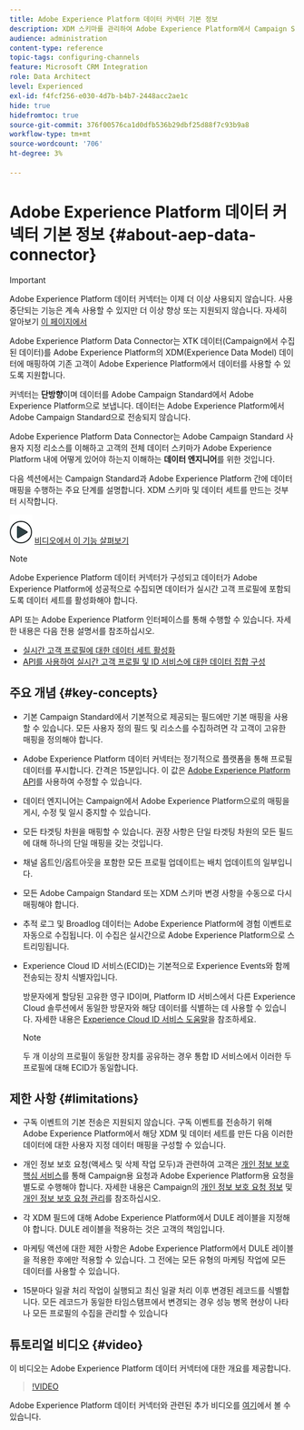 ```yaml
---
title: Adobe Experience Platform 데이터 커넥터 기본 정보
description: XDM 스키마를 관리하여 Adobe Experience Platform에서 Campaign Standard 데이터를 사용할 수 있도록 합니다.
audience: administration
content-type: reference
topic-tags: configuring-channels
feature: Microsoft CRM Integration
role: Data Architect
level: Experienced
exl-id: f4fcf256-e030-4d7b-b4b7-2448acc2ae1c
hide: true
hidefromtoc: true
source-git-commit: 376f00576ca1d0dfb536b29dbf25d88f7c93b9a8
workflow-type: tm+mt
source-wordcount: '706'
ht-degree: 3%

---
```


# Adobe Experience Platform 데이터 커넥터 기본 정보 {#about-aep-data-connector}

>[!IMPORTANT]
>
>Adobe Experience Platform 데이터 커넥터는 이제 더 이상 사용되지 않습니다. 사용 중단되는 기능은 계속 사용할 수 있지만 더 이상 향상 또는 지원되지 않습니다. 자세히 알아보기 [이 페이지에서](../../rn/using/deprecated-features.md)

Adobe Experience Platform Data Connector는 XTK 데이터(Campaign에서 수집된 데이터)를 Adobe Experience Platform의 XDM(Experience Data Model) 데이터에 매핑하여 기존 고객이 Adobe Experience Platform에서 데이터를 사용할 수 있도록 지원합니다.

커넥터는 **단방향**&#x200B;이며 데이터를 Adobe Campaign Standard에서 Adobe Experience Platform으로 보냅니다. 데이터는 Adobe Experience Platform에서 Adobe Campaign Standard으로 전송되지 않습니다.

Adobe Experience Platform Data Connector는 Adobe Campaign Standard 사용자 지정 리소스를 이해하고 고객의 전체 데이터 스키마가 Adobe Experience Platform 내에 어떻게 있어야 하는지 이해하는 **데이터 엔지니어**&#x200B;를 위한 것입니다.

다음 섹션에서는 Campaign Standard과 Adobe Experience Platform 간에 데이터 매핑을 수행하는 주요 단계를 설명합니다. XDM 스키마 및 데이터 세트를 만드는 것부터 시작합니다.

![](assets/do-not-localize/how-to-video.png) [비디오에서 이 기능 살펴보기](#video)

>[!NOTE]
>Adobe Experience Platform 데이터 커넥터가 구성되고 데이터가 Adobe Experience Platform에 성공적으로 수집되면 데이터가 실시간 고객 프로필에 포함되도록 데이터 세트를 활성화해야 합니다.
>
>API 또는 Adobe Experience Platform 인터페이스를 통해 수행할 수 있습니다. 자세한 내용은 다음 전용 설명서를 참조하십시오.
>
>* [실시간 고객 프로필에 대한 데이터 세트 활성화](https://experienceleague.adobe.com/docs/experience-platform/rtcdp/datasets/dataset.html?lang=ko)
>* [API를 사용하여 실시간 고객 프로필 및 ID 서비스에 대한 데이터 집합 구성](https://experienceleague.adobe.com/docs/experience-platform/catalog/api/getting-started.html?lang=ko)

## 주요 개념 {#key-concepts}

* 기본 Campaign Standard에서 기본적으로 제공되는 필드에만 기본 매핑을 사용할 수 있습니다. 모든 사용자 정의 필드 및 리소스를 수집하려면 각 고객이 고유한 매핑을 정의해야 합니다.

* Adobe Experience Platform 데이터 커넥터는 정기적으로 플랫폼을 통해 프로필 데이터를 푸시합니다&#x200B;. 간격은 15분입니다. 이 값은 [Adobe Experience Platform API](https://experienceleague.adobe.com/docs/experience-platform/ingestion/home.html?lang=ko)를 사용하여 수정할 수 있습니다.

* 데이터 엔지니어는 Campaign에서 Adobe Experience Platform으로의 매핑을 게시, 수정 및 일시 중지할 수 있습니다.

* 모든 타겟팅 차원을 매핑할 수 있습니다. 권장 사항은 단일 타겟팅 차원의 모든 필드에 대해 하나의 단일 매핑을 갖는 것입니다.

* 채널 옵트인/옵트아웃을 포함한 모든 프로필 업데이트는 배치 업데이트의 일부입니다.

* 모든 Adobe Campaign Standard 또는 XDM 스키마 변경 사항을 수동으로 다시 매핑해야 합니다&#x200B;.

* 추적 로그 및 Broadlog 데이터는 Adobe Experience Platform에 경험 이벤트로 자동으로 수집됩니다. 이 수집은 실시간으로 Adobe Experience Platform으로 스트리밍됩니다.

* Experience Cloud ID 서비스(ECID)는 기본적으로 Experience Events와 함께 전송되는 장치 식별자입니다.

  방문자에게 할당된 고유한 영구 ID이며, Platform ID 서비스에서 다른 Experience Cloud 솔루션에서 동일한 방문자와 해당 데이터를 식별하는 데 사용할 수 있습니다. 자세한 내용은 [Experience Cloud ID 서비스 도움말](https://experienceleague.adobe.com/docs/id-service/using/home.html?lang=ko)을 참조하세요.

  >[!NOTE]
  >
  >두 개 이상의 프로필이 동일한 장치를 공유하는 경우 통합 ID 서비스에서 이러한 두 프로필에 대해 ECID가 동일합니다.

## 제한 사항 {#limitations}

* 구독 이벤트의 기본 전송은 지원되지 않습니다. 구독 이벤트를 전송하기 위해 Adobe Experience Platform에서 해당 XDM 및 데이터 세트를 만든 다음 이러한 데이터에 대한 사용자 지정 데이터 매핑을 구성할 수 있습니다.

* 개인 정보 보호 요청(액세스 및 삭제 작업 모두)과 관련하여 고객은 [개인 정보 보호 핵심 서비스](https://experienceleague.adobe.com/docs/experience-platform/privacy/home.html?lang=ko#how-to-use-privacy-service-to-manage-privacy-job-requests)를 통해 Campaign용 요청과 Adobe Experience Platform용 요청을 별도로 수행해야 합니다. 자세한 내용은 Campaign의 [개인 정보 보호 요청 정보](https://experienceleague.adobe.com/docs/campaign-standard/using/getting-started/privacy/privacy-requests.html?lang=ko#getting-started) 및 [개인 정보 보호 요청 관리](https://helpx.adobe.com/kr/campaign/kb/acs-privacy.html#ManagingPrivacyRequests)를 참조하십시오.

* 각 XDM 필드에 대해 Adobe Experience Platform에서 DULE 레이블을 지정해야 합니다. DULE 레이블을 적용하는 것은 고객의 책임입니다.

* 마케팅 액션에 대한 제한 사항은 Adobe Experience Platform에서 DULE 레이블을 적용한 후에만 적용할 수 있습니다. 그 전에는 모든 유형의 마케팅 작업에 모든 데이터를 사용할 수 있습니다.

* 15분마다 일괄 처리 작업이 실행되고 최신 일괄 처리 이후 변경된 레코드를 식별합니다. 모든 레코드가 동일한 타임스탬프에서 변경되는 경우 성능 병목 현상이 나타나 모든 프로필의 수집을 관리할 수 있습니다

## 튜토리얼 비디오 {#video}

이 비디오는 Adobe Experience Platform 데이터 커넥터에 대한 개요를 제공합니다.

>[!VIDEO](https://video.tv.adobe.com/v/34353?quality=12&captions=kor)

Adobe Experience Platform 데이터 커넥터와 관련된 추가 비디오를 [여기](https://experienceleague.adobe.com/docs/campaign-learn/campaign-standard-tutorials/administrating/adobe-experience-platform-data-connector/understanding-the-adobe-experience-platform-data-connector.html?lang=ko)에서 볼 수 있습니다.
